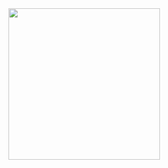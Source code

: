 <img src="https://github.com/user-attachments/assets/8b01b759-5687-4267-a10e-8c87a8603fe1" width=300/>
